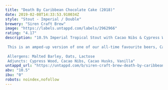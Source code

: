 ```yaml
---
title: "Death By Caribbean Chocolate Cake (2018)"
date: 2019-02-08T14:33:53.910034Z
style: "Stout - Imperial / Double"
brewery: "Siren Craft Brew"
image: "https://labels.untappd.com/labels/2962966"
rating: "4.17"
description: "10.5% Imperial Tropical Stout with Cacao Nibs & Cypress Wood  This is an amped-up version of one of our all-time favourite beers, Caribbean Chocolate Cake brewed in collaboration with Cigar City Brewing. Even more hand-roasted cacao nibs, even more lactose, even more bottled indulgence. This is the big one.   Allergens: Malted Barley, Oats, Lactose Adjuncts: Cypress Wood, Cacao Nibs, Cacao Husks, Vanilla"
untappd_url: "https://untappd.com/b/siren-craft-brew-death-by-caribbean-chocolate-cake-2018/2962966"
abv: "10.5"
ibu: "0"
robots: noindex,nofollow
---
```

